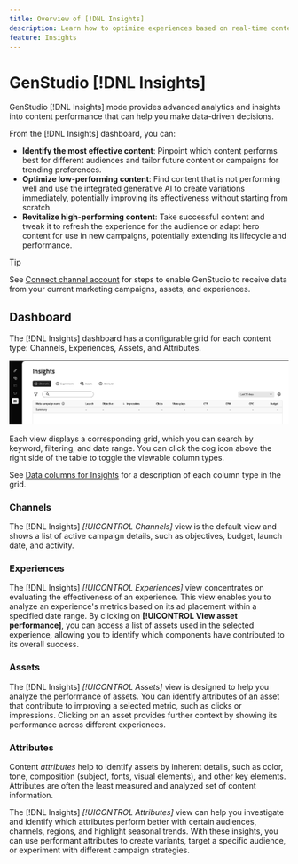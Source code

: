 ```yaml
---
title: Overview of [!DNL Insights]
description: Learn how to optimize experiences based on real-time content performance metrics.
feature: Insights
---
```


# GenStudio [!DNL Insights]

GenStudio [!DNL Insights] mode provides advanced analytics and insights into content performance that can help you make data-driven decisions.

From the [!DNL Insights] dashboard, you can:

- **Identify the most effective content**: Pinpoint which content performs best for different audiences and tailor future content or campaigns for trending preferences.
- **Optimize low-performing content**: Find content that is not performing well and use the integrated generative AI to create variations immediately, potentially improving its effectiveness without starting from scratch.
- **Revitalize high-performing content**: Take successful content and tweak it to refresh the experience for the audience or adapt hero content for use in new campaigns, potentially extending its lifecycle and performance.

>[!TIP]
>
>See [Connect channel account](connect-channel.md) for steps to enable GenStudio to receive data from your current marketing campaigns, assets, and experiences.

## Dashboard

The [!DNL Insights] dashboard has a configurable grid for each content type: Channels, Experiences, Assets, and Attributes.

![Insights dashboard](/help/assets/insights-dashboard.png)

Each view displays a corresponding grid, which you can search by keyword, filtering, and date range. You can click the cog icon above the right side of the table to toggle the viewable column types.

See [Data columns for Insights](data-columns.md) for a description of each column type in the grid.

### Channels

The [!DNL Insights] _[!UICONTROL Channels]_ view is the default view and shows a list of active campaign details, such as objectives, budget, launch date, and activity.

### Experiences

The [!DNL Insights] _[!UICONTROL Experiences]_ view concentrates on evaluating the effectiveness of an experience. This view enables you to analyze an experience's metrics based on its ad placement within a specified date range. By clicking on **[!UICONTROL View asset performance]**, you can access a list of assets used in the selected experience, allowing you to identify which components have contributed to its overall success.

### Assets

The [!DNL Insights] _[!UICONTROL Assets]_ view is designed to help you analyze the performance of assets. You can identify attributes of an asset that contribute to improving a selected metric, such as clicks or impressions. Clicking on an asset provides further context by showing its performance across different experiences.

### Attributes

Content _attributes_ help to identify assets by inherent details, such as color, tone, composition (subject, fonts, visual elements), and other key elements. Attributes are often the least measured and analyzed set of content information.

The [!DNL Insights] _[!UICONTROL Attributes]_ view can help you investigate and identify which attributes perform better with certain audiences, channels, regions, and highlight seasonal trends. With these insights, you can use performant attributes to create variants, target a specific audience, or experiment with different campaign strategies.
